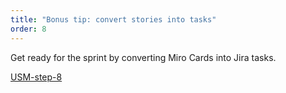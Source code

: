 ```yaml
---
title: "Bonus tip: convert stories into tasks"
order: 8
---
```


Get ready for the sprint by converting Miro Cards into Jira tasks.

[USM-step-8](howTo:USM-step-8)
